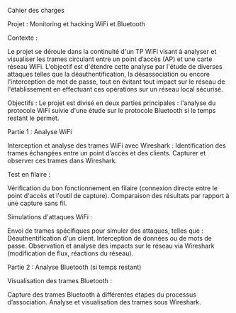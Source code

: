 Cahier des charges

Projet : Monitoring et hacking WiFi et Bluetooth

Contexte :

Le projet se déroule dans la continuité d'un TP WiFi visant à analyser et visualiser les trames circulant entre un point d’accès (AP) et une carte réseau WiFi. L'objectif est d'étendre cette analyse par l'étude de diverses attaques telles que la déauthentification, la désassociation ou encore l'interception de mot de passe, tout en évitant tout impact sur le réseau de l'établissement en effectuant ces opérations sur un réseau local sécurisé.


Objectifs :
Le projet est divisé en deux parties principales : l'analyse du protocole WiFi suivie d'une étude sur le protocole Bluetooth si le temps restant le permet.


Partie 1 : Analyse WiFi

Interception et analyse des trames WiFi avec Wireshark :
Identification des trames échangées entre un point d’accès et des clients.
Capturer et observer ces trames dans Wireshark.

Test en filaire :

Vérification du bon fonctionnement en filaire (connexion directe entre le point d'accès et l'outil de capture).
Comparaison des résultats par rapport à une capture sans fil.

Simulations d'attaques WiFi :

Envoi de trames spécifiques pour simuler des attaques, telles que :
Déauthentification d'un client.
Interception de données ou de mots de passe.
Observation et analyse des impacts sur le réseau via Wireshark (modification de flux, réactions du réseau).

Partie 2 : Analyse Bluetooth (si temps restant)

Visualisation des trames Bluetooth :

Capture des trames Bluetooth à différentes étapes du processus d’association.
Analyse et visualisation des trames sous Wireshark.


